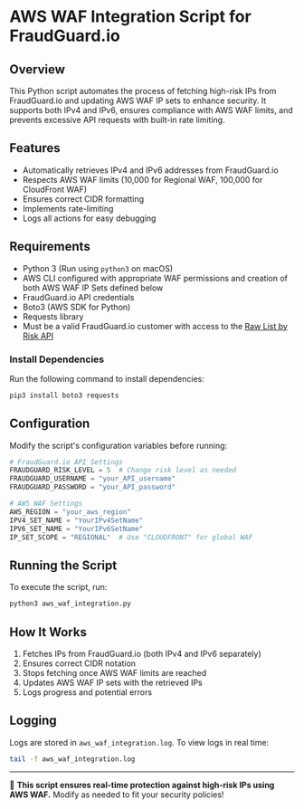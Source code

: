 # AWS WAF Integration Script for FraudGuard.io

## Overview
This Python script automates the process of fetching high-risk IPs from FraudGuard.io and updating AWS WAF IP sets to enhance security. It supports both IPv4 and IPv6, ensures compliance with AWS WAF limits, and prevents excessive API requests with built-in rate limiting.

## Features
- Automatically retrieves IPv4 and IPv6 addresses from FraudGuard.io
- Respects AWS WAF limits (10,000 for Regional WAF, 100,000 for CloudFront WAF)
- Ensures correct CIDR formatting
- Implements rate-limiting
- Logs all actions for easy debugging

## Requirements
- Python 3 (Run using `python3` on macOS)
- AWS CLI configured with appropriate WAF permissions and creation of both AWS WAF IP Sets defined below
- FraudGuard.io API credentials
- Boto3 (AWS SDK for Python)
- Requests library
- Must be a valid FraudGuard.io customer with access to the [Raw List by Risk API](https://docs.fraudguard.io/#raw-ip-lists-by-risk)

### Install Dependencies
Run the following command to install dependencies:
```bash
pip3 install boto3 requests
```

## Configuration
Modify the script's configuration variables before running:

```python
# FraudGuard.io API Settings
FRAUDGUARD_RISK_LEVEL = 5  # Change risk level as needed
FRAUDGUARD_USERNAME = "your_API_username"
FRAUDGUARD_PASSWORD = "your_API_password"

# AWS WAF Settings
AWS_REGION = "your_aws_region"
IPV4_SET_NAME = "YourIPv4SetName"
IPV6_SET_NAME = "YourIPv6SetName"
IP_SET_SCOPE = "REGIONAL"  # Use "CLOUDFRONT" for global WAF
```

## Running the Script
To execute the script, run:
```bash
python3 aws_waf_integration.py
```

## How It Works
1. Fetches IPs from FraudGuard.io (both IPv4 and IPv6 separately)
2. Ensures correct CIDR notation
3. Stops fetching once AWS WAF limits are reached
4. Updates AWS WAF IP sets with the retrieved IPs
5. Logs progress and potential errors

## Logging
Logs are stored in `aws_waf_integration.log`. To view logs in real time:
```bash
tail -f aws_waf_integration.log
```

---
🚀 **This script ensures real-time protection against high-risk IPs using AWS WAF.** Modify as needed to fit your security policies!

